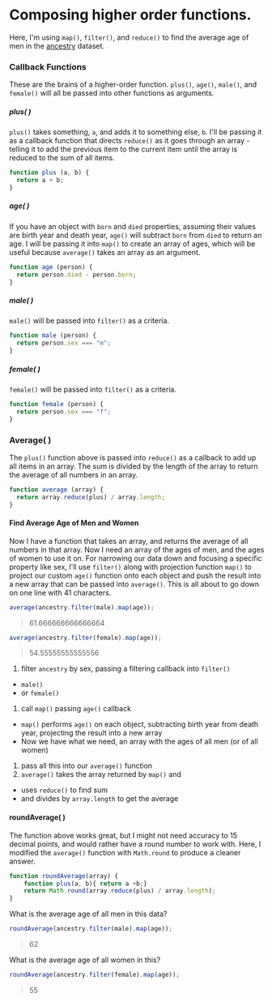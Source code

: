 # Composing higher order functions.
Here, I'm using `map()`, `filter()`, and `reduce()` to find the average age of men in the [ancestry](http://eloquentjavascript.net/code/ancestry.js) dataset.

### Callback Functions
These are the brains of a higher-order function. `plus()`, `age()`, `male()`, and `female()` will all be passed into other functions as arguments. 

##### plus( )
`plus()` takes something, `a`, and adds it to something else, `b`. I'll be passing it as a callback function that directs `reduce()` as it goes through an array - telling it to add the previous item to the current item until the array is reduced to the sum of all items.

```js
function plus (a, b) { 
  return a + b;
}
```

##### age( )
If you have an object with `born` and `died` properties, assuming their values are birth year and death year, `age()` will subtract `born` from `died` to return an age. I will be passing it into `map()` to create an array of ages, which will be useful because `average()` takes an array as an argument. 

```js
function age (person) {
  return person.died - person.born;
}
```
##### male( )
`male()` will be passed into `filter()` as a criteria. 

```js
function male (person) {
  return person.sex === "m";
}
```

##### female( )
`female()` will be passed into `filter()` as a criteria. 

```js
function female (person) {
  return person.sex === "f";
}
```

### Average( )
The `plus()` function above is passed into `reduce()` as a callback to add up all items in an array. The sum is divided by the length of the array to return the average of all numbers in an array. 

```js
function average (array) {
  return array.reduce(plus) / array.length;
}
```

#### Find Average Age of Men and Women
Now I have a function that takes an array, and returns the average of all numbers in that array. Now I need an array of the ages of men, and the ages of women to use it on. For narrowing our data down and focusing a specific property like sex, I'll use `filter()` along with projection function `map()` to project our custom `age()` function onto each object and push the result into a new array that can be passed into `average()`. This is all about to go down on one line with 41 characters. 

```js
average(ancestry.filter(male).map(age));
```
> 61.666666666666664  


```js
average(ancestry.filter(female).map(age));
```
> 54.55555555555556  


1. filter `ancestry` by sex, passing a filtering callback into `filter()` 
  * `male()` 
  * or `female()`
1. call `map()` passing `age()` callback 
  * `map()` performs `age()` on each object, subtracting birth year from death year, projecting the result into a new array
  * Now we have what we need, an array with the ages of all men (or of all women)
1. pass all this into our `average()` function
1. `average()` takes the array returned by `map()` and 
  * uses `reduce()` to find sum
  * and divides by `array.length` to get the average 


#### roundAverage( )
The function above works great, but I might not need accuracy to 15 decimal points, and would rather have a round number to work with. Here, I modified the `average()` function with `Math.round` to produce a cleaner answer. 

```js
function roundAverage(array) {
    function plus(a, b){ return a +b;}
    return Math.round(array.reduce(plus) / array.length);
}
```
What is the average age of all men in this data?

```js
roundAverage(ancestry.filter(male).map(age));
```
> 62  

What is the average age of all women in this?

```js
roundAverage(ancestry.filter(female).map(age));
```
> 55  

